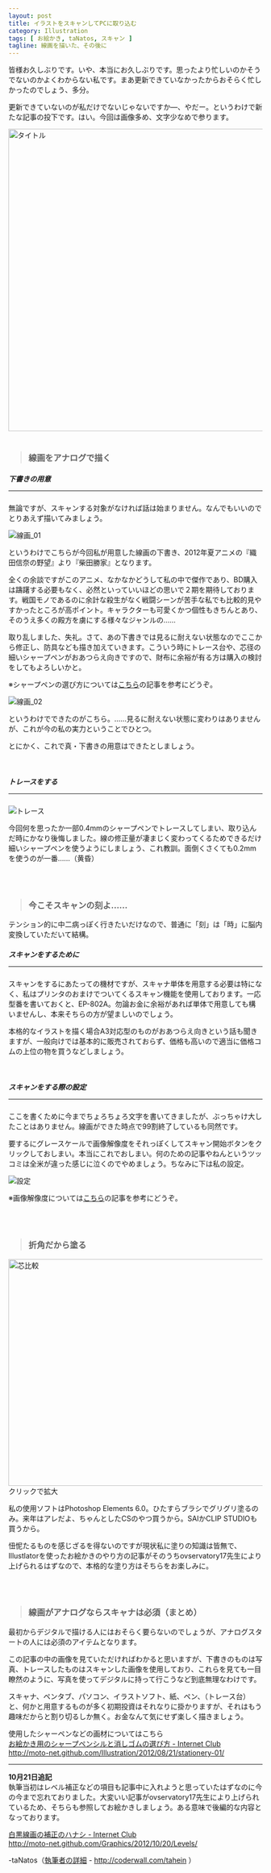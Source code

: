 ```yaml
---
layout: post
title: イラストをスキャンしてPCに取り込む
category: Illustration
tags: [ お絵かき, taNatos, スキャン ]
tagline: 線画を描いた、その後に
---
```


皆様お久しぶりです。いや、本当にお久しぶりです。思ったより忙しいのかそうでないのかよくわからない私です。まあ更新できていなかったからおそらく忙しかったのでしょう、多分。

更新できていないのが私だけでないじゃないですか―、やだー。というわけで新たな記事の投下です。はい。今回は画像多め、文字少なめで参ります。

<img src="http://cloud.github.com/downloads/moto-net/moto-net.github.com/scan_00.jpg" width="600" alt="タイトル">

<br>

<br>

> ### 線画をアナログで描く ###



##### 下書きの用意 <hr size="1" />

無論ですが、スキャンする対象がなければ話は始まりません。なんでもいいのでとりあえず描いてみましょう。

![線画_01](http://cloud.github.com/downloads/moto-net/moto-net.github.com/scan_01.jpg)

というわけでこちらが今回私が用意した線画の下書き、2012年夏アニメの『織田信奈の野望』より『柴田勝家』となります。

全くの余談ですがこのアニメ、なかなかどうして私の中で傑作であり、BD購入は躊躇する必要もなく、必然といっていいほどの思いで２期を期待しております。戦国モノであるのに余計な殺生がなく戦闘シーンが苦手な私でも比較的見やすかったところが高ポイント。キャラクターも可愛くかつ個性もきちんとあり、そのうえ多くの殿方を虜にする様々なジャンルの……

取り乱しました、失礼。さて、あの下書きでは見るに耐えない状態なのでここから修正し、防具なども描き加えていきます。こういう時にトレース台や、芯径の細いシャープペンがおあつらえ向きですので、財布に余裕が有る方は購入の検討をしてもよろしいかと。

※シャープペンの選び方については[こちら][1]の記事を参考にどうぞ。

![線画_02](http://cloud.github.com/downloads/moto-net/moto-net.github.com/scan_02.jpg)

というわけでできたのがこちら。……見るに耐えない状態に変わりはありませんが、これが今の私の実力ということでひとつ。

とにかく、これで真・下書きの用意はできたとしましょう。


<br>


##### トレースをする <hr size="1" />

![トレース](http://cloud.github.com/downloads/moto-net/moto-net.github.com/scan_03.jpg)

今回何を思ったか一部0.4mmのシャープペンでトレースしてしまい、取り込んだ時にかなり後悔しました。線の修正量が凄まじく変わってくるためできるだけ細いシャープペンを使うようにしましょう、これ教訓。面倒くさくても0.2mmを使うのが一番……（黄昏）

<br>

<br>

> ### 今こそスキャンの刻よ…… ###

テンション的に中二病っぽく行きたいだけなので、普通に「刻」は「時」に脳内変換していただいて結構。



##### スキャンをするために <hr size="1" />


スキャンをするにあたっての機材ですが、スキャナ単体を用意する必要は特になく、私はプリンタのおまけでついてくるスキャン機能を使用しております。一応型番を書いておくと、EP-802A。勿論お金に余裕があれば単体で用意しても構いませんし、本来そちらの方が望ましいのでしょう。

本格的なイラストを描く場合A3対応型のものがおあつらえ向きという話も聞きますが、一般向けでは基本的に販売されておらず、価格も高いので適当に価格コムの上位の物を買うなどしましょう。

<br>

##### スキャンをする際の設定 <hr size="1" />

ここを書くために今までちょろちょろ文字を書いてきましたが、ぶっちゃけ大したことはありません。線画ができた時点で99割終了しているも同然です。

要するにグレースケールで画像解像度をそれっぽくしてスキャン開始ボタンをクリックしておしまい。本当にこれでおしまい。何のための記事やねんというツッコミは全米が違った感じに泣くのでやめましょう。ちなみに下は私の設定。

![設定](http://cloud.github.com/downloads/moto-net/moto-net.github.com/scan_04.PNG)

※画像解像度については[こちら][2]の記事を参考にどうぞ。

<br>

<br>

> ### 折角だから塗る ###

[<img src="http://cloud.github.com/downloads/moto-net/moto-net.github.com/scan_05.png" width="600" height="450" alt="芯比較">
](http://cloud.github.com/downloads/moto-net/moto-net.github.com/scan_05.png)  
クリックで拡大

私の使用ソフトはPhotoshop Elements 6.0。ひたすらブラシでグリグリ塗るのみ。来年はアレだよ、ちゃんとしたCSのやつ買うから。SAIかCLIP STUDIOも買うから。

忸怩たるものを感じざるを得ないのですが現状私に塗りの知識は皆無で、Illustlatorを使ったお絵かきのやり方の記事がそのうちovservatory17先生により上げられるはずなので、本格的な塗り方はそちらをお楽しみに。


<br>

<br>

> ### 線画がアナログならスキャナは必須（まとめ） ###

最初からデジタルで描ける人にはおそらく要らないのでしょうが、アナログスタートの人には必須のアイテムとなります。

この記事の中の画像を見ていただければわかると思いますが、下書きのものは写真、トレースしたものはスキャンした画像を使用しており、これらを見ても一目瞭然のように、写真を使ってデジタルに持って行こうなど到底無理なわけです。

スキャナ、ペンタブ、パソコン、イラストソフト、紙、ペン、（トレース台）と、何かと用意するものが多く初期投資はそれなりに掛かりますが、それはもう趣味だからと割り切るしか無く。お金なんて気にせず楽しく描きましょう。

使用したシャーペンなどの画材についてはこちら  
<a href="http://moto-net.github.com/Illustration/2012/08/21/stationery-01/">お絵かき用のシャープペンシルと消しゴムの選び方 - Internet Club</a>  
http://moto-net.github.com/Illustration/2012/08/21/stationery-01/

---

**10月21日追記**  
執筆当初はレベル補正などの項目も記事中に入れようと思っていたはずなのに今の今まで忘れておりました。大変いい記事がovservatory17先生により上げられているため、そちらも参照してお絵かきしましょう。ある意味で後編的な内容となっております。

<a href="http://moto-net.github.com/Graphics/2012/10/20/Levels/">白黒線画の補正のハナシ - Internet Club</a>  
http://moto-net.github.com/Graphics/2012/10/20/Levels/



 -taNatos（[執筆者の詳細](http://coderwall.com/tahein) - http://coderwall.com/tahein ）

[1]:http://moto-net.github.com/Illustration/2012/08/21/stationery-01/

[2]:http://moto-net.github.com/Graphics/2012/08/08/DotsPerInch/